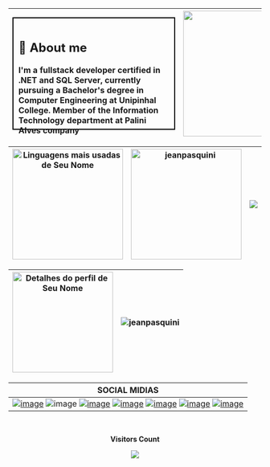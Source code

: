 | <div style="width: 300px; height: 200px; border: 2px solid black; padding: 10px; text-align: left;"> <h2>📌 About me </h2> <p>I'm a fullstack developer certified in .NET and SQL Server, currently pursuing a Bachelor's degree in Computer Engineering at Unipinhal College. Member of the Information Technology department at Palini Alves company</p><hr><h3>Skills:</h3> ![image](https://github.com/JeanPasquini/JeanPasquini/assets/126198701/bd117e4c-2b8e-4e38-b9c4-3df139e9b7f0) ![image](https://github.com/JeanPasquini/JeanPasquini/assets/126198701/b68b92db-22c4-4be6-bd9a-32ae5afae421) ![image](https://github.com/JeanPasquini/JeanPasquini/assets/126198701/2bcf136a-54c9-4f87-8c90-eafb637d6773) ![image](https://github.com/JeanPasquini/JeanPasquini/assets/126198701/49496470-9de2-4b74-aae3-29c40ae07609) ![image](https://github.com/JeanPasquini/JeanPasquini/assets/126198701/02afb1a5-60e8-4cf5-b9f7-0b3d1998377c) ![image](https://github.com/JeanPasquini/JeanPasquini/assets/126198701/205a121f-c2b1-4aac-9518-a8f2646e32e0) </div> | <img height="250" width="680" src="https://github.com/JeanPasquini/JeanPasquini/assets/126198701/8fc0a525-3d43-42f7-bd97-851551d20f1d" />
| :--- | :-: |

| <img height="220" src="https://github-readme-stats.vercel.app/api/top-langs/?username=jeanpasquini&layout=compact&theme=radical" alt="Linguagens mais usadas de Seu Nome" /> | <img height="220" src="https://github-readme-stats.vercel.app/api?username=jeanpasquini&show_icons=true&theme=radical" alt="jeanpasquini" /> | ![](https://github-profile-trophy.vercel.app/?username=JeanPasquini&theme=dracula&row=2&no-bg=true&column=2&margin-w=0&margin-h=0) |
| :-: | :-: | :-: |

| <img height="200" src="http://github-profile-summary-cards.vercel.app/api/cards/profile-details?username=jeanpasquini&theme=radical" alt="Detalhes do perfil de Seu Nome" style="padding: 0;"> | <img src="https://github-readme-streak-stats.herokuapp.com/?user=jeanpasquini&theme=radical" alt="jeanpasquini"/> |
| :-: | :-: |

| SOCIAL MIDIAS | 
| :-: |
|[![image](https://github.com/JeanPasquini/JeanPasquini/assets/126198701/cfc26426-2374-4c99-a935-6c2a09881384)](https://github.com/JeanPasquini) ![image](https://github.com/JeanPasquini/JeanPasquini/assets/126198701/9bed7ebb-4937-4039-abbd-6f880a89fbc2) [![image](https://github.com/JeanPasquini/JeanPasquini/assets/126198701/b7e293f4-ef9b-4ee6-a8f3-40867901c908)](link_para_destino) [![image](https://github.com/JeanPasquini/JeanPasquini/assets/126198701/a11287bf-613a-4afc-a119-62e6855ae774)](https://www.linkedin.com/in/jean-pasquini-93307627b/)  [![image](https://github.com/JeanPasquini/JeanPasquini/assets/126198701/2146a71e-e4c4-4121-a8f9-d6b89c9f3a00)](https://instagram.com/https.pasquini) [![image](https://github.com/JeanPasquini/JeanPasquini/assets/126198701/2e708ada-8fb8-4211-b4cf-fe9923595d2d)](mailto:pasquinijean@hotmail.com) [![image](https://github.com/JeanPasquini/JeanPasquini/assets/126198701/e3184ed3-e453-4cb2-97c0-b9eacb06ba58)](https://discord.gg/ytWs9kFAdA)


<div align="center">
<br><p align="centre"><b>Visitors Count</b></p>  
<p align="center"><img align="center" src="https://profile-counter.glitch.me/{JeanPasquini}/count.svg" /></p> 
<br></div>

<!---
JeanPasquini/JeanPasquini is a ✨ special ✨ repository because its `README.md` (this file) appears on your GitHub profile.
You can click the Preview link to take a look at your changes.
--->
